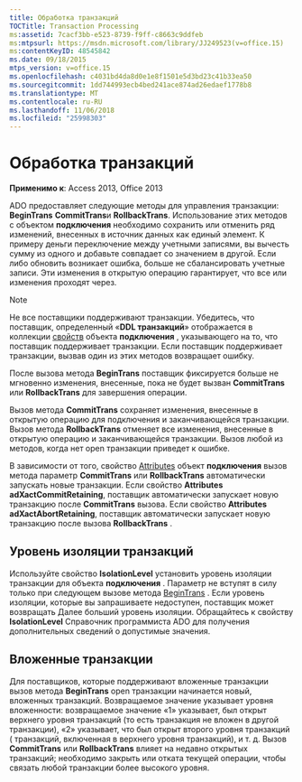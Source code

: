 ```yaml
---
title: Обработка транзакций
TOCTitle: Transaction Processing
ms:assetid: 7cacf3bb-e523-8739-f9ff-c8663c9ddfeb
ms:mtpsurl: https://msdn.microsoft.com/library/JJ249523(v=office.15)
ms:contentKeyID: 48545842
ms.date: 09/18/2015
mtps_version: v=office.15
ms.openlocfilehash: c4031bd4da8d0e1e8f1501e5d3bd23c41b33ea50
ms.sourcegitcommit: 1dd744993ecb4bed241ace874ad26edaef1778b8
ms.translationtype: MT
ms.contentlocale: ru-RU
ms.lasthandoff: 11/06/2018
ms.locfileid: "25998303"
---
```

# <a name="transaction-processing"></a>Обработка транзакций

**Применимо к**: Access 2013, Office 2013

ADO предоставляет следующие методы для управления транзакции: **BeginTrans** **CommitTrans**и **RollbackTrans**. Использование этих методов с объектом **подключения** необходимо сохранить или отменить ряд изменений, внесенных в источник данных как единый элемент. К примеру деньги переключение между учетными записями, вы вычесть сумму из одного и добавьте совпадает со значением в другой. Если либо обновить возникает ошибка, больше не сбалансировать учетные записи. Эти изменения в открытую операцию гарантирует, что все или изменения проходят через.

> [!NOTE]
> Не все поставщики поддерживают транзакции. Убедитесь, что поставщик, определенный «**DDL транзакций**» отображается в коллекции [свойств](properties-collection-ado.md) объекта **подключения** , указывающего на то, что поставщик поддерживает транзакции. Если поставщик поддерживает транзакции, вызвав один из этих методов возвращает ошибку.

После вызова метода **BeginTrans** поставщик фиксируется больше не мгновенно изменения, внесенные, пока не будет вызван **CommitTrans** или **RollbackTrans** для завершения операции.

Вызов метода **CommitTrans** сохраняет изменения, внесенные в открытую операцию для подключения и заканчивающейся транзакции. Вызов метода **RollbackTrans** отменяет все изменения, внесенные в открытую операцию и заканчивающейся транзакции. Вызов любой из методов, когда нет open транзакции приведет к ошибке.

В зависимости от того, свойство [Attributes](attributes-property-ado.md) объект **подключения** вызов метода параметр **CommitTrans** или **RollbackTrans** автоматически запускать новые транзакции. Если свойство **Attributes** **adXactCommitRetaining**, поставщик автоматически запускает новую транзакцию после **CommitTrans** вызова. Если свойство **Attributes** **adXactAbortRetaining**, поставщик автоматически запускает новую транзакцию после вызова **RollbackTrans** .

## <a name="transaction-isolation-level"></a>Уровень изоляции транзакций

Используйте свойство **IsolationLevel** установить уровень изоляции транзакции для объекта **подключения** . Параметр не вступят в силу только при следующем вызове метода [BeginTrans](begintrans-committrans-and-rollbacktrans-methods-ado.md) . Если уровень изоляции, которые вы запрашиваете недоступен, поставщик может возвращать Далее больший уровень изоляции. Обращайтесь к свойству **IsolationLevel** Справочник программиста ADO для получения дополнительных сведений о допустимые значения.

## <a name="nested-transactions"></a>Вложенные транзакции

Для поставщиков, которые поддерживают вложенные транзакции вызов метода **BeginTrans** open транзакции начинается новый, вложенных транзакций. Возвращаемое значение указывает уровня вложенности: возвращаемое значение «1» указывает, был открыт верхнего уровня транзакций (то есть транзакция не вложен в другой транзакции), «2» указывает, что был открыт второго уровня транзакций ( транзакций, включенная в верхнего уровня транзакций), и т. д. Вызов **CommitTrans** или **RollbackTrans** влияет на недавно открытых транзакций; необходимо закрыть или отката текущей операции, чтобы связать любой транзакции более высокого уровня.

